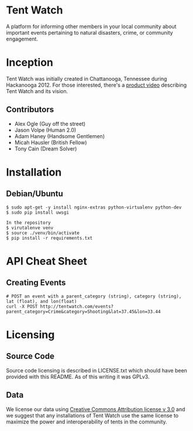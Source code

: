 Tent Watch
==========

A platform for informing other members in your local community about important events pertaining to natural disasters, crime, or community engagement.

Inception
=========

Tent Watch was initially created in Chattanooga, Tennessee during Hackanooga 2012. For those interested, there's a [product video](https://vimeo.com/49561026) describing Tent Watch and its vision.

Contributors
------------

  - Alex Ogle (Guy off the street)
  - Jason Volpe (Human 2.0)
  - Adam Haney (Handsome Gentlemen)
  - Micah Hausler (British Fellow)
  - Tony Cain (Dream Solver)

Installation
============

Debian/Ubuntu
-------------
    $ sudo apt-get -y install nginx-extras python-virtualenv python-dev
    $ sudo pip install uwsgi

    In the repository 
    $ virutalenve venv
    $ source ./venv/bin/activate
    $ pip install -r requirements.txt



API Cheat Sheet
===============

Creating Events
---------------

    # POST an event with a parent_category (string), category (string), lat (float), and lon(float)
    curl -X POST http://tentwatch.com/events?parent_category=Crime&category=Shooting&lat=37.45&lon=33.44


Licensing
=========

Source Code
-----------

Source code licensing is described in LICENSE.txt which should have been provided with this README. As of this writing it was GPLv3.

Data
----

We license our data using [Creative Commons Attribution license v 3.0](http://creativecommons.org/licenses/by/3.0/legalcode) and we suggest that any installations of Tent Watch use the same license to maximize the power and interoperability of tents in the community.

